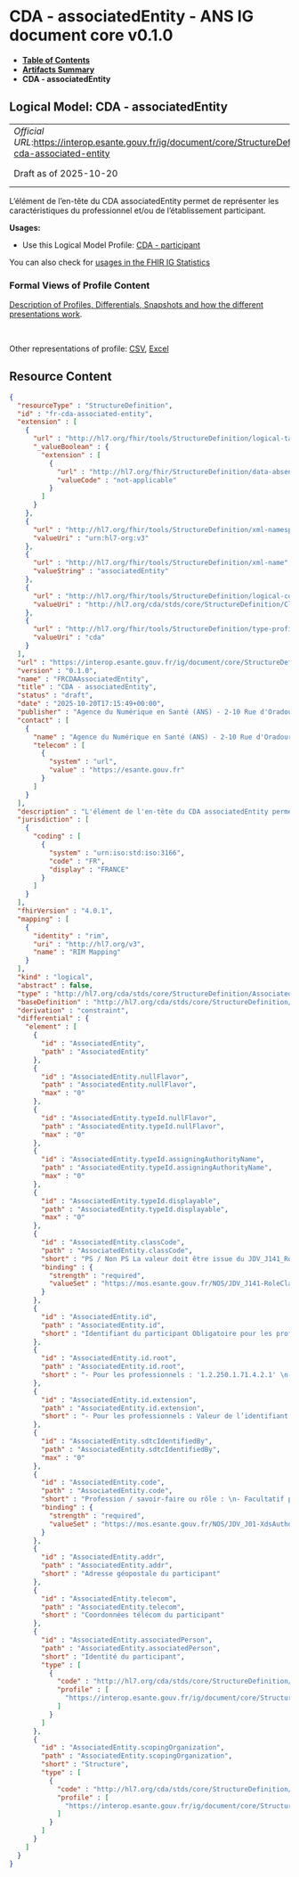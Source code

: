 # CDA - associatedEntity - ANS IG document core v0.1.0

* [**Table of Contents**](toc.md)
* [**Artifacts Summary**](artifacts.md)
* **CDA - associatedEntity**

## Logical Model: CDA - associatedEntity 

| | |
| :--- | :--- |
| *Official URL*:https://interop.esante.gouv.fr/ig/document/core/StructureDefinition/fr-cda-associated-entity | *Version*:0.1.0 |
| Draft as of 2025-10-20 | *Computable Name*:FRCDAAssociatedEntity |

 
L’élément de l’en-tête du CDA associatedEntity permet de représenter les caractéristiques du professionnel et/ou de l’établissement participant. 

**Usages:**

* Use this Logical Model Profile: [CDA - participant](StructureDefinition-fr-cda-participant.md)

You can also check for [usages in the FHIR IG Statistics](https://packages2.fhir.org/xig/ans.document.fr.core|current/StructureDefinition/fr-cda-associated-entity)

### Formal Views of Profile Content

 [Description of Profiles, Differentials, Snapshots and how the different presentations work](http://build.fhir.org/ig/FHIR/ig-guidance/readingIgs.html#structure-definitions). 

 

Other representations of profile: [CSV](StructureDefinition-fr-cda-associated-entity.csv), [Excel](StructureDefinition-fr-cda-associated-entity.xlsx) 



## Resource Content

```json
{
  "resourceType" : "StructureDefinition",
  "id" : "fr-cda-associated-entity",
  "extension" : [
    {
      "url" : "http://hl7.org/fhir/tools/StructureDefinition/logical-target",
      "_valueBoolean" : {
        "extension" : [
          {
            "url" : "http://hl7.org/fhir/StructureDefinition/data-absent-reason",
            "valueCode" : "not-applicable"
          }
        ]
      }
    },
    {
      "url" : "http://hl7.org/fhir/tools/StructureDefinition/xml-namespace",
      "valueUri" : "urn:hl7-org:v3"
    },
    {
      "url" : "http://hl7.org/fhir/tools/StructureDefinition/xml-name",
      "valueString" : "associatedEntity"
    },
    {
      "url" : "http://hl7.org/fhir/tools/StructureDefinition/logical-container",
      "valueUri" : "http://hl7.org/cda/stds/core/StructureDefinition/ClinicalDocument"
    },
    {
      "url" : "http://hl7.org/fhir/tools/StructureDefinition/type-profile-style",
      "valueUri" : "cda"
    }
  ],
  "url" : "https://interop.esante.gouv.fr/ig/document/core/StructureDefinition/fr-cda-associated-entity",
  "version" : "0.1.0",
  "name" : "FRCDAAssociatedEntity",
  "title" : "CDA - associatedEntity",
  "status" : "draft",
  "date" : "2025-10-20T17:15:49+00:00",
  "publisher" : "Agence du Numérique en Santé (ANS) - 2-10 Rue d'Oradour-sur-Glane, 75015 Paris",
  "contact" : [
    {
      "name" : "Agence du Numérique en Santé (ANS) - 2-10 Rue d'Oradour-sur-Glane, 75015 Paris",
      "telecom" : [
        {
          "system" : "url",
          "value" : "https://esante.gouv.fr"
        }
      ]
    }
  ],
  "description" : "L'élément de l'en-tête du CDA associatedEntity permet de représenter les caractéristiques du professionnel et/ou de l'établissement participant.",
  "jurisdiction" : [
    {
      "coding" : [
        {
          "system" : "urn:iso:std:iso:3166",
          "code" : "FR",
          "display" : "FRANCE"
        }
      ]
    }
  ],
  "fhirVersion" : "4.0.1",
  "mapping" : [
    {
      "identity" : "rim",
      "uri" : "http://hl7.org/v3",
      "name" : "RIM Mapping"
    }
  ],
  "kind" : "logical",
  "abstract" : false,
  "type" : "http://hl7.org/cda/stds/core/StructureDefinition/AssociatedEntity",
  "baseDefinition" : "http://hl7.org/cda/stds/core/StructureDefinition/AssociatedEntity",
  "derivation" : "constraint",
  "differential" : {
    "element" : [
      {
        "id" : "AssociatedEntity",
        "path" : "AssociatedEntity"
      },
      {
        "id" : "AssociatedEntity.nullFlavor",
        "path" : "AssociatedEntity.nullFlavor",
        "max" : "0"
      },
      {
        "id" : "AssociatedEntity.typeId.nullFlavor",
        "path" : "AssociatedEntity.typeId.nullFlavor",
        "max" : "0"
      },
      {
        "id" : "AssociatedEntity.typeId.assigningAuthorityName",
        "path" : "AssociatedEntity.typeId.assigningAuthorityName",
        "max" : "0"
      },
      {
        "id" : "AssociatedEntity.typeId.displayable",
        "path" : "AssociatedEntity.typeId.displayable",
        "max" : "0"
      },
      {
        "id" : "AssociatedEntity.classCode",
        "path" : "AssociatedEntity.classCode",
        "short" : "PS / Non PS La valeur doit être issue du JDV_J141_RoleClass_CISIS (1.2.250.1.213.1.1.5.588).",
        "binding" : {
          "strength" : "required",
          "valueSet" : "https://mos.esante.gouv.fr/NOS/JDV_J141-RoleClass-CISIS/FHIR/JDV-J141-RoleClass-CISIS"
        }
      },
      {
        "id" : "AssociatedEntity.id",
        "path" : "AssociatedEntity.id",
        "short" : "Identifiant du participant Obligatoire pour les professionnels"
      },
      {
        "id" : "AssociatedEntity.id.root",
        "path" : "AssociatedEntity.id.root",
        "short" : "- Pour les professionnels : '1.2.250.1.71.4.2.1' \n- Pour les autres : libre"
      },
      {
        "id" : "AssociatedEntity.id.extension",
        "path" : "AssociatedEntity.id.extension",
        "short" : "- Pour les professionnels : Valeur de l’identifiant du professionnel participant. Source : valeur de PS_IdNat (voir annexe [6]) \n- Pour les autres : libre"
      },
      {
        "id" : "AssociatedEntity.sdtcIdentifiedBy",
        "path" : "AssociatedEntity.sdtcIdentifiedBy",
        "max" : "0"
      },
      {
        "id" : "AssociatedEntity.code",
        "path" : "AssociatedEntity.code",
        "short" : "Profession / savoir-faire ou rôle : \n- Facultatif pour les PS, non PS et systèmes \n- Facultatif pour patient/usager",
        "binding" : {
          "strength" : "required",
          "valueSet" : "https://mos.esante.gouv.fr/NOS/JDV_J01-XdsAuthorSpecialty-CISIS/FHIR/JDV-J01-XdsAuthorSpecialty-CISIS"
        }
      },
      {
        "id" : "AssociatedEntity.addr",
        "path" : "AssociatedEntity.addr",
        "short" : "Adresse géopostale du participant"
      },
      {
        "id" : "AssociatedEntity.telecom",
        "path" : "AssociatedEntity.telecom",
        "short" : "Coordonnées télécom du participant"
      },
      {
        "id" : "AssociatedEntity.associatedPerson",
        "path" : "AssociatedEntity.associatedPerson",
        "short" : "Identité du participant",
        "type" : [
          {
            "code" : "http://hl7.org/cda/stds/core/StructureDefinition/Person",
            "profile" : [
              "https://interop.esante.gouv.fr/ig/document/core/StructureDefinition/fr-cda-assigned-person"
            ]
          }
        ]
      },
      {
        "id" : "AssociatedEntity.scopingOrganization",
        "path" : "AssociatedEntity.scopingOrganization",
        "short" : "Structure",
        "type" : [
          {
            "code" : "http://hl7.org/cda/stds/core/StructureDefinition/Organization",
            "profile" : [
              "https://interop.esante.gouv.fr/ig/document/core/StructureDefinition/fr-cda-represented-organization"
            ]
          }
        ]
      }
    ]
  }
}

```
